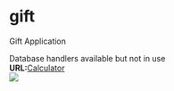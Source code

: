 # gift
Gift Application<br>

Database handlers available but not in use<br>
<b>URL:</b><a href='http://ults.ee/projektid/calculator'>Calculator</a><br>
<img src='http://ults.ee/projektid/calculator/calculator.PNG'>
